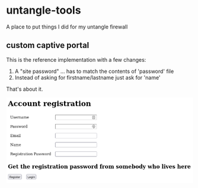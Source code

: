 # untangle-tools
A place to put things I did for my untangle firewall

## custom captive portal

This is the reference implementation with a few changes:

1. A "site password" ... has to match the contents of 'password' file
2. Instead of asking for firstname/lastname just ask for 'name'

That's about it.

![Screenshot](screenshot.png?raw=true "Screenshot")

